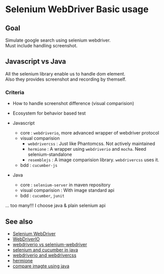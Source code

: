# Selenium WebDriver Basic usage

## Goal

Simulate google search using selenium webdriver.  
Must include handling screenshot.

## Javascript vs Java

All the selenium library enable us to handle dom element.  
Also they provides screenshot and recording by themself.  

### Criteria

- How to handle screenshot difference (visual comparision)
- Ecosystem for behavior based test

- Javascript
  - core : `webdriverio`, more advanced wrapper of webdriver protocol
  - visual comparision
    - `webdrivercss` : Just like Phantomcss. Not actively maintained
    - `hermione` : A wrapper using `webdriverio` and `mocha`. Need selenium-standalone
    - `resemblejs` : A image comparision library. `webdrivercss` uses it.
  - bdd : `cucumber-js`
- Java
  - core : `selenium-server` in maven repository
  - visual comparision : With image standard api
  - bdd : `cucumber`, `junit`

... too many!!! I choose java & plain selenium api

## See also

- [Selenium WebDriver](https://www.seleniumhq.org/docs/03_webdriver.jsp)
- [WebDriverIO](https://webdriver.io/)
- [webdriverio vs selenium-webdriver](https://github.com/webdriverio/webdriverio/issues/1968)
- [selenium and cucumber in java](https://medium.com/@lucie.duchemin/ui-automated-test-project-example-with-selenium-cucumber-and-java-b33788bd11c4)
- [webdriverio and webdrivercss](https://itnext.io/visual-regression-test-with-webdriverio-webdrivercss-d7675a1812b2)
- [hermione](https://github.com/gemini-testing/hermione)
- [compare imagte using java](http://mundrisoft.com/tech-bytes/compare-images-using-java/)

